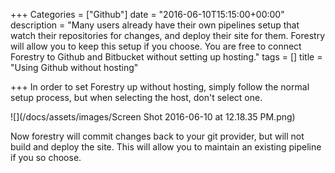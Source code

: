 +++
Categories = ["Github"]
date = "2016-06-10T15:15:00+00:00"
description = "Many users already have their own pipelines setup that watch their repositories for changes, and deploy their site for them. Forestry will allow you to keep this setup if you choose. You are free to connect Forestry to Github and Bitbucket without setting up hosting."
tags = []
title = "Using Github without hosting"

+++
In order to set Forestry up without hosting, simply follow the normal setup process, but when selecting the host, don't select one.

![](/docs/assets/images/Screen Shot 2016-06-10 at 12.18.35 PM.png)

Now forestry will commit changes back to your git provider, but will not build and deploy the site. This will allow you to maintain an existing pipeline if you so choose.